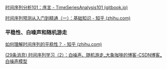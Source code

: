 [时间序列分析101：序言 - TimeSeriesAnalysis101 (gitbook.io)](https://skywateryang.gitbook.io/timeseriesanalysis101/)

[时间序列预测从入门到精通（一）：基础知识 - 知乎 (zhihu.com)](https://zhuanlan.zhihu.com/p/393594761)

### 平稳性、白噪声和随机游走

[如何理解时间序列的平稳性？ - 知乎 (zhihu.com)](https://zhuanlan.zhihu.com/p/64757964)

[(29条消息) 时间序列学习（2）：白噪声、随机游走_大象咖啡的博客-CSDN博客_白噪声模型](https://blog.csdn.net/lucialucia/article/details/120122183)
